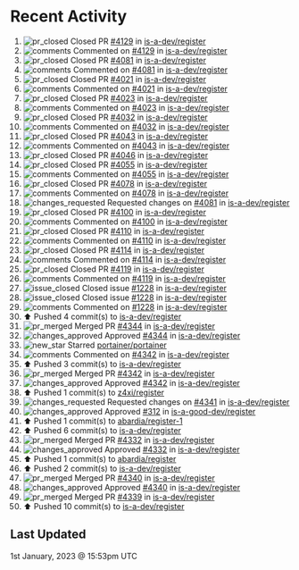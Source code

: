 # Recent Activity

<!--RECENT_ACTIVITY:start-->
1. ![pr_closed](https://cdn.jsdelivr.net/gh/Readme-Workflows/Readme-Icons@main/icons/octicons/PullRequestClosed.svg) Closed PR [#4129](https://github.com/is-a-dev/register/pull/4129) in [is-a-dev/register](https://github.com/is-a-dev/register)
2. ![comments](https://cdn.jsdelivr.net/gh/Readme-Workflows/Readme-Icons@main/icons/octicons/Comment.svg) Commented on [#4129](https://github.com/is-a-dev/register/pull/4129#issuecomment-1368422669) in [is-a-dev/register](https://github.com/is-a-dev/register)
3. ![pr_closed](https://cdn.jsdelivr.net/gh/Readme-Workflows/Readme-Icons@main/icons/octicons/PullRequestClosed.svg) Closed PR [#4081](https://github.com/is-a-dev/register/pull/4081) in [is-a-dev/register](https://github.com/is-a-dev/register)
4. ![comments](https://cdn.jsdelivr.net/gh/Readme-Workflows/Readme-Icons@main/icons/octicons/Comment.svg) Commented on [#4081](https://github.com/is-a-dev/register/pull/4081#issuecomment-1368422584) in [is-a-dev/register](https://github.com/is-a-dev/register)
5. ![pr_closed](https://cdn.jsdelivr.net/gh/Readme-Workflows/Readme-Icons@main/icons/octicons/PullRequestClosed.svg) Closed PR [#4021](https://github.com/is-a-dev/register/pull/4021) in [is-a-dev/register](https://github.com/is-a-dev/register)
6. ![comments](https://cdn.jsdelivr.net/gh/Readme-Workflows/Readme-Icons@main/icons/octicons/Comment.svg) Commented on [#4021](https://github.com/is-a-dev/register/pull/4021#issuecomment-1368422475) in [is-a-dev/register](https://github.com/is-a-dev/register)
7. ![pr_closed](https://cdn.jsdelivr.net/gh/Readme-Workflows/Readme-Icons@main/icons/octicons/PullRequestClosed.svg) Closed PR [#4023](https://github.com/is-a-dev/register/pull/4023) in [is-a-dev/register](https://github.com/is-a-dev/register)
8. ![comments](https://cdn.jsdelivr.net/gh/Readme-Workflows/Readme-Icons@main/icons/octicons/Comment.svg) Commented on [#4023](https://github.com/is-a-dev/register/pull/4023#issuecomment-1368422405) in [is-a-dev/register](https://github.com/is-a-dev/register)
9. ![pr_closed](https://cdn.jsdelivr.net/gh/Readme-Workflows/Readme-Icons@main/icons/octicons/PullRequestClosed.svg) Closed PR [#4032](https://github.com/is-a-dev/register/pull/4032) in [is-a-dev/register](https://github.com/is-a-dev/register)
10. ![comments](https://cdn.jsdelivr.net/gh/Readme-Workflows/Readme-Icons@main/icons/octicons/Comment.svg) Commented on [#4032](https://github.com/is-a-dev/register/pull/4032#issuecomment-1368422338) in [is-a-dev/register](https://github.com/is-a-dev/register)
11. ![pr_closed](https://cdn.jsdelivr.net/gh/Readme-Workflows/Readme-Icons@main/icons/octicons/PullRequestClosed.svg) Closed PR [#4043](https://github.com/is-a-dev/register/pull/4043) in [is-a-dev/register](https://github.com/is-a-dev/register)
12. ![comments](https://cdn.jsdelivr.net/gh/Readme-Workflows/Readme-Icons@main/icons/octicons/Comment.svg) Commented on [#4043](https://github.com/is-a-dev/register/pull/4043#issuecomment-1368422266) in [is-a-dev/register](https://github.com/is-a-dev/register)
13. ![pr_closed](https://cdn.jsdelivr.net/gh/Readme-Workflows/Readme-Icons@main/icons/octicons/PullRequestClosed.svg) Closed PR [#4046](https://github.com/is-a-dev/register/pull/4046) in [is-a-dev/register](https://github.com/is-a-dev/register)
14. ![pr_closed](https://cdn.jsdelivr.net/gh/Readme-Workflows/Readme-Icons@main/icons/octicons/PullRequestClosed.svg) Closed PR [#4055](https://github.com/is-a-dev/register/pull/4055) in [is-a-dev/register](https://github.com/is-a-dev/register)
15. ![comments](https://cdn.jsdelivr.net/gh/Readme-Workflows/Readme-Icons@main/icons/octicons/Comment.svg) Commented on [#4055](https://github.com/is-a-dev/register/pull/4055#issuecomment-1368422081) in [is-a-dev/register](https://github.com/is-a-dev/register)
16. ![pr_closed](https://cdn.jsdelivr.net/gh/Readme-Workflows/Readme-Icons@main/icons/octicons/PullRequestClosed.svg) Closed PR [#4078](https://github.com/is-a-dev/register/pull/4078) in [is-a-dev/register](https://github.com/is-a-dev/register)
17. ![comments](https://cdn.jsdelivr.net/gh/Readme-Workflows/Readme-Icons@main/icons/octicons/Comment.svg) Commented on [#4078](https://github.com/is-a-dev/register/pull/4078#issuecomment-1368421958) in [is-a-dev/register](https://github.com/is-a-dev/register)
18. ![changes_requested](https://cdn.jsdelivr.net/gh/Readme-Workflows/Readme-Icons@main/icons/octicons/RequestedChanges.svg) Requested changes on [#4081](https://github.com/is-a-dev/register/pull/4081#pullrequestreview-1233416140) in [is-a-dev/register](https://github.com/is-a-dev/register)
19. ![pr_closed](https://cdn.jsdelivr.net/gh/Readme-Workflows/Readme-Icons@main/icons/octicons/PullRequestClosed.svg) Closed PR [#4100](https://github.com/is-a-dev/register/pull/4100) in [is-a-dev/register](https://github.com/is-a-dev/register)
20. ![comments](https://cdn.jsdelivr.net/gh/Readme-Workflows/Readme-Icons@main/icons/octicons/Comment.svg) Commented on [#4100](https://github.com/is-a-dev/register/pull/4100#issuecomment-1368421682) in [is-a-dev/register](https://github.com/is-a-dev/register)
21. ![pr_closed](https://cdn.jsdelivr.net/gh/Readme-Workflows/Readme-Icons@main/icons/octicons/PullRequestClosed.svg) Closed PR [#4110](https://github.com/is-a-dev/register/pull/4110) in [is-a-dev/register](https://github.com/is-a-dev/register)
22. ![comments](https://cdn.jsdelivr.net/gh/Readme-Workflows/Readme-Icons@main/icons/octicons/Comment.svg) Commented on [#4110](https://github.com/is-a-dev/register/pull/4110#issuecomment-1368421599) in [is-a-dev/register](https://github.com/is-a-dev/register)
23. ![pr_closed](https://cdn.jsdelivr.net/gh/Readme-Workflows/Readme-Icons@main/icons/octicons/PullRequestClosed.svg) Closed PR [#4114](https://github.com/is-a-dev/register/pull/4114) in [is-a-dev/register](https://github.com/is-a-dev/register)
24. ![comments](https://cdn.jsdelivr.net/gh/Readme-Workflows/Readme-Icons@main/icons/octicons/Comment.svg) Commented on [#4114](https://github.com/is-a-dev/register/pull/4114#issuecomment-1368421522) in [is-a-dev/register](https://github.com/is-a-dev/register)
25. ![pr_closed](https://cdn.jsdelivr.net/gh/Readme-Workflows/Readme-Icons@main/icons/octicons/PullRequestClosed.svg) Closed PR [#4119](https://github.com/is-a-dev/register/pull/4119) in [is-a-dev/register](https://github.com/is-a-dev/register)
26. ![comments](https://cdn.jsdelivr.net/gh/Readme-Workflows/Readme-Icons@main/icons/octicons/Comment.svg) Commented on [#4119](https://github.com/is-a-dev/register/pull/4119#issuecomment-1368421320) in [is-a-dev/register](https://github.com/is-a-dev/register)
27. ![issue_closed](https://cdn.jsdelivr.net/gh/Readme-Workflows/Readme-Icons@main/icons/octicons/IssueClosed.svg) Closed issue [#1228](https://github.com/is-a-dev/register/issues/1228) in [is-a-dev/register](https://github.com/is-a-dev/register)
28. ![issue_closed](https://cdn.jsdelivr.net/gh/Readme-Workflows/Readme-Icons@main/icons/octicons/IssueClosed.svg) Closed issue [#1228](https://github.com/is-a-dev/register/issues/1228) in [is-a-dev/register](https://github.com/is-a-dev/register)
29. ![comments](https://cdn.jsdelivr.net/gh/Readme-Workflows/Readme-Icons@main/icons/octicons/Comment.svg) Commented on [#1228](https://github.com/is-a-dev/register/issues/1228#issuecomment-1368416213) in [is-a-dev/register](https://github.com/is-a-dev/register)
30. ⬆️ Pushed 4 commit(s) to [is-a-dev/register](https://github.com/is-a-dev/register)
31. ![pr_merged](https://cdn.jsdelivr.net/gh/Readme-Workflows/Readme-Icons@main/icons/octicons/PullRequestMerged.svg) Merged PR [#4344](https://github.com/is-a-dev/register/pull/4344) in [is-a-dev/register](https://github.com/is-a-dev/register)
32. ![changes_approved](https://cdn.jsdelivr.net/gh/Readme-Workflows/Readme-Icons@main/icons/octicons/ApprovedChanges.svg) Approved [#4344](https://github.com/is-a-dev/register/pull/4344#pullrequestreview-1233413466) in [is-a-dev/register](https://github.com/is-a-dev/register)
33. ![new_star](https://cdn.jsdelivr.net/gh/Readme-Workflows/Readme-Icons@main/icons/octicons/StarredRepositoryYellow.svg) Starred [portainer/portainer](https://github.com/portainer/portainer)
34. ![comments](https://cdn.jsdelivr.net/gh/Readme-Workflows/Readme-Icons@main/icons/octicons/Comment.svg) Commented on [#4342](https://github.com/is-a-dev/register/pull/4342#issuecomment-1368407916) in [is-a-dev/register](https://github.com/is-a-dev/register)
35. ⬆️ Pushed 3 commit(s) to [is-a-dev/register](https://github.com/is-a-dev/register)
36. ![pr_merged](https://cdn.jsdelivr.net/gh/Readme-Workflows/Readme-Icons@main/icons/octicons/PullRequestMerged.svg) Merged PR [#4342](https://github.com/is-a-dev/register/pull/4342) in [is-a-dev/register](https://github.com/is-a-dev/register)
37. ![changes_approved](https://cdn.jsdelivr.net/gh/Readme-Workflows/Readme-Icons@main/icons/octicons/ApprovedChanges.svg) Approved [#4342](https://github.com/is-a-dev/register/pull/4342#pullrequestreview-1233406161) in [is-a-dev/register](https://github.com/is-a-dev/register)
38. ⬆️ Pushed 1 commit(s) to [z4xi/register](https://github.com/z4xi/register)
39. ![changes_requested](https://cdn.jsdelivr.net/gh/Readme-Workflows/Readme-Icons@main/icons/octicons/RequestedChanges.svg) Requested changes on [#4341](https://github.com/is-a-dev/register/pull/4341#pullrequestreview-1233401924) in [is-a-dev/register](https://github.com/is-a-dev/register)
40. ![changes_approved](https://cdn.jsdelivr.net/gh/Readme-Workflows/Readme-Icons@main/icons/octicons/ApprovedChanges.svg) Approved [#312](https://github.com/is-a-good-dev/register/pull/312#pullrequestreview-1233401594) in [is-a-good-dev/register](https://github.com/is-a-good-dev/register)
41. ⬆️ Pushed 1 commit(s) to [abardia/register-1](https://github.com/abardia/register-1)
42. ⬆️ Pushed 6 commit(s) to [is-a-dev/register](https://github.com/is-a-dev/register)
43. ![pr_merged](https://cdn.jsdelivr.net/gh/Readme-Workflows/Readme-Icons@main/icons/octicons/PullRequestMerged.svg) Merged PR [#4332](https://github.com/is-a-dev/register/pull/4332) in [is-a-dev/register](https://github.com/is-a-dev/register)
44. ![changes_approved](https://cdn.jsdelivr.net/gh/Readme-Workflows/Readme-Icons@main/icons/octicons/ApprovedChanges.svg) Approved [#4332](https://github.com/is-a-dev/register/pull/4332#pullrequestreview-1233401271) in [is-a-dev/register](https://github.com/is-a-dev/register)
45. ⬆️ Pushed 1 commit(s) to [abardia/register](https://github.com/abardia/register)
46. ⬆️ Pushed 2 commit(s) to [is-a-dev/register](https://github.com/is-a-dev/register)
47. ![pr_merged](https://cdn.jsdelivr.net/gh/Readme-Workflows/Readme-Icons@main/icons/octicons/PullRequestMerged.svg) Merged PR [#4340](https://github.com/is-a-dev/register/pull/4340) in [is-a-dev/register](https://github.com/is-a-dev/register)
48. ![changes_approved](https://cdn.jsdelivr.net/gh/Readme-Workflows/Readme-Icons@main/icons/octicons/ApprovedChanges.svg) Approved [#4340](https://github.com/is-a-dev/register/pull/4340#pullrequestreview-1233391746) in [is-a-dev/register](https://github.com/is-a-dev/register)
49. ![pr_merged](https://cdn.jsdelivr.net/gh/Readme-Workflows/Readme-Icons@main/icons/octicons/PullRequestMerged.svg) Merged PR [#4339](https://github.com/is-a-dev/register/pull/4339) in [is-a-dev/register](https://github.com/is-a-dev/register)
50. ⬆️ Pushed 10 commit(s) to [is-a-dev/register](https://github.com/is-a-dev/register)
<!--RECENT_ACTIVITY:end-->

## Last Updated
<!--RECENT_ACTIVITY:last_update-->
1st January, 2023 @ 15:53pm UTC
<!--RECENT_ACTIVITY:last_update_end-->
